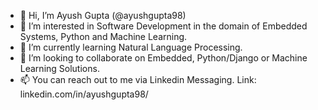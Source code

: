- 👋 Hi, I’m Ayush Gupta (@ayushgupta98)
- 👀 I’m interested in Software Development in the domain of Embedded Systems, Python and Machine Learning.
- 🌱 I’m currently learning Natural Language Processing.
- 💞️ I’m looking to collaborate on Embedded, Python/Django or Machine Learning Solutions.
- 📫 You can reach out to me via Linkedin Messaging. Link: linkedin.com/in/ayushgupta98/

<!---
ayushgupta98/ayushgupta98 is a ✨ special ✨ repository because its `README.md` (this file) appears on your GitHub profile.
You can click the Preview link to take a look at your changes.
--->
